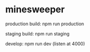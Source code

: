 # minesweeper

production build: npm run production

staging build: npm run staging

develop: npm run dev (listen at 4000)
